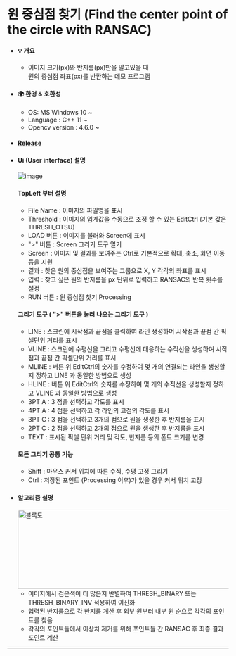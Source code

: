 # 원 중심점 찾기 (Find the center point of the circle with RANSAC)

* #### 💡 개요
  * 이미지 크기(px)와 반지름(px)만을 알고있을 때  
    원의 중심점 좌표(px)를 반환하는 데모 프로그램
   
* #### 🌍 환경 & 호환성  
  * OS:	MS Windows 10 ~
  * Language : C++ 11 ~
  * Opencv version : 4.6.0 ~

* #### [Release](https://github.com/arson5012/CircleCenterPoint/releases/tag/Release_v1.0a)
 
* #### Ui (User interface) 설명
  ![image](https://github.com/user-attachments/assets/ee12a025-c515-4e91-9c97-9825b74836f2)

  #### TopLeft 부터 설명  
  * File Name : 이미지의 파일명을 표시  
  * Threshold : 이미지의 임계값을 수동으로 조정 할 수 있는 EditCtrl (기본 값은 THRESH_OTSU)  
  * LOAD 버튼 : 이미지를 불러와 Screen에 표시
  * ">" 버튼 :  Screen 그리기 도구 열기
  * Screen : 이미지 및 결과를 보여주는 Ctrl로 기본적으로 확대, 축소, 화면 이동등을 지원  
  * 결과 : 찾은 원의 중심점을 보여주는 그룹으로 X, Y 각각의 좌표를 표시  
  * 입력 : 찾고 싶은 원의 반지름을 px 단위로 입력하고 RANSAC의 반복 횟수를 설정  
  * RUN 버튼 : 원 중심점 찾기 Processing
  
  #### 그리기 도구 ( ">" 버튼을 눌러 나오는 그리기 도구 )  
  * LINE : 스크린에 시작점과 끝점을 클릭하여 라인 생성하며 시작점과 끝점 간 픽셀단위 거리를 표시  
  * VLINE : 스크린에 수평선을 그리고 수평선에 대응하는 수직선을 생성하며 시작점과 끝점 간 픽셀단위 거리를 표시  
  * MLINE : 버튼 위 EditCtrl의 숫자를 수정하여 몇 개의 연결되는 라인을 생성할지 정하고 LINE 과 동일한 방법으로 생성  
  * HLINE : 버튼 위 EditCtrl의 숫자를 수정하여 몇 개의 수직선을 생성할지 정하고 VLINE 과 동일한 방법으로 생성   
  * 3PT A : 3 점을 선택하고 각도를 표시  
  * 4PT A : 4 점을 선택하고 각 라인의 교점의 각도를 표시  
  * 3PT C : 3 점을 선택하고 3개의 점으로 원을 생성한 후 반지름을 표시  
  * 2PT C : 2 점을 선택하고 2개의 점으로 원을 생생한 후 반지름을 표시  
  * TEXT : 표시된 픽셀 단위 거리 및 각도, 반지름 등의 폰트 크기를 변경  
  
  #### 모든 그리기 공통 기능
  * Shift : 마우스 커서 위치에 따른 수직, 수평 고정 그리기  
  * Ctrl : 저장된 포인트 (Processing 이후)가 있을 경우 커서 위치 고정  


* #### 알고리즘 설명
  <img src="https://github.com/user-attachments/assets/07860e87-0ed5-405e-9da9-b43f30091d28" alt="블록도" height="180" width="580">   
  
  * 이미지에서 검은색이 더 많은지 반별하여 THRESH_BINARY 또는 THRESH_BINARY_INV 적용하여 이진화  
  * 입력된 반지름으로 각 반지름 계산 후 외부 원부터 내부 원 순으로 각각의 포인트를 찾음
  * 각각의 포인트들에서 이상치 제거를 위해 포인트들 간 RANSAC 후 최종 결과 포인트 계산

---
